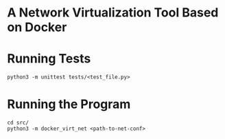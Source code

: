 # A Network Virtualization Tool Based on Docker

# Running Tests
    python3 -m unittest tests/<test_file.py>

# Running the Program
    cd src/
    python3 -m docker_virt_net <path-to-net-conf>
